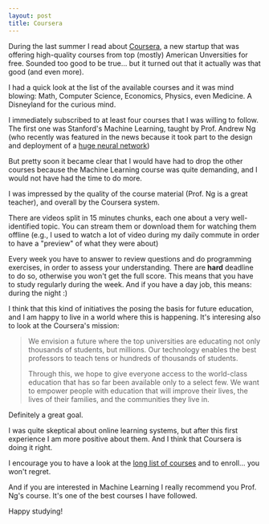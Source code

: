 ```yaml
---
layout: post
title: Coursera
---
```


During the last summer I read about [Coursera](http://www.coursera.org), a new startup that was offering high-quality courses from top (mostly) American Unversities for free. Sounded too good to be true... but it turned out that it actually was that good (and even more).

I had a quick look at the list of the available courses and it was mind blowing: Math, Computer Science, Economics, Physics, even Medicine. A Disneyland for the curious mind.

I immediately subscribed to at least four courses that I was willing to follow. The first one was Stanford's Machine Learning, taught by Prof. Andrew Ng (who recently was featured in the news because it took part to the design and deployment of a [huge neural network](http://www.nytimes.com/2012/06/26/technology/in-a-big-network-of-computers-evidence-of-machine-learning.html?pagewanted=all))

But pretty soon it became clear that I would have had to drop the other courses because the Machine Learning course was quite demanding, and I would not have had the time to do more.

I was impressed by the quality of the course material (Prof. Ng is a great teacher), and overall by the Coursera system.

There are videos split in 15 minutes chunks, each one about a very well-identified topic. You can stream them or download them for watching them offline (e.g., I used to watch a lot of video during my daily commute in order to have a "preview" of what they were about)

Every week you have to answer to review questions and do programming exercises, in order to assess your understanding. There are **hard** deadline to do so, otherwise you won't get the full score. This means that you have to study regularly during the week. And if you have a day job, this means: during the night :)

I think that this kind of initiatives the posing the basis for future education, and I am happy to live in a world where this is happening. It's interesing also to look at the Coursera's mission:

> We envision a future where the top universities are educating not only thousands of students, but millions. Our technology enables the best professors to teach tens or hundreds of thousands of students.
>
>Through this, we hope to give everyone access to the world-class education that has so far been available only to a select few. We want to empower people with education that will improve their lives, the lives of their families, and the communities they live in.

Definitely a great goal.

I was quite skeptical about online learning systems, but after this first experience I am more positive about them. And I think that Coursera is doing it right.

I encourage you to have a look at the [long list of courses](https://www.coursera.org/courses) and to enroll... you won't regret. 

And if you are interested in Machine Learning I really recommend you Prof. Ng's course. It's one of the best courses I have followed.

Happy studying!
